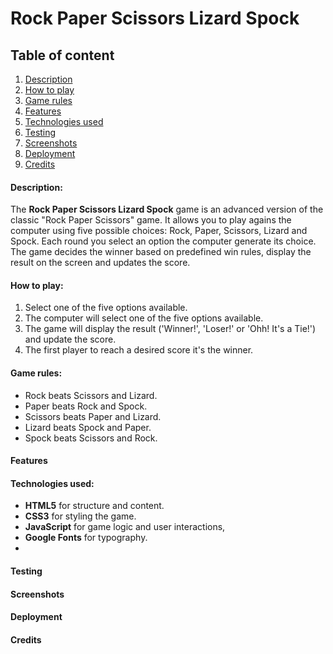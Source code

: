 # Rock Paper Scissors Lizard Spock

## Table of content

1. [Description](#description)
2. [How to play](#how-to-play)
3. [Game rules](#game-rules)
4. [Features](#features)
5. [Technologies used](#technologies-used)
6. [Testing](#testing)
7. [Screenshots](#screenshots)
8. [Deployment](#deployment)
9. [Credits](#credits)

#### Description:

The **Rock Paper Scissors Lizard Spock** game is an advanced version of the classic "Rock Paper Scissors" game. It allows you to play agains the computer using five possible choices: Rock, Paper, Scissors, Lizard and Spock. Each round you select an option the computer generate its choice. The game decides the winner based on predefined win rules, display the result on the screen and updates the score.

#### How to play:

1. Select one of the five options available.
2. The computer will select one of the five options available.
3. The game will display the result ('Winner!', 'Loser!' or 'Ohh! It's a Tie!') and update the score.
4. The first player to reach a desired score it's the winner.

#### Game rules:

- Rock beats Scissors and Lizard.
- Paper beats Rock and Spock.
- Scissors beats Paper and Lizard.
- Lizard beats Spock and Paper.
- Spock beats Scissors and Rock.

#### Features

#### Technologies used:

- **HTML5** for structure and content.
- **CSS3** for styling the game.
- **JavaScript** for game logic and user interactions,
- **Google Fonts** for typography.
- 

#### Testing

#### Screenshots

#### Deployment

#### Credits
